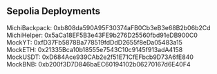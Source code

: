 ## Sepolia Deployments

MichiBackpack: 0xb808da590A95F30374aFB0Cb3eB3e68B2b06b2Cd<br />
MichiHelper: 0x5aCa18EF5B3e43FE9b276D25560fbd91eDB900C0<br />
MockYT: 0xfD37Fb5878Ba778519fdDdD2655f8eDa05483a15<br />
MockETH: 0x21335Bca10b18555e7543C10c9145f913adA4158<br />
MockUSDT: 0xD684Ace939CAb2e2f51E71CfEFbcb9D73A6fE840<br />
MockBNB: 0xb200f3D7D846baEC60194102b06270167d6E40F4

